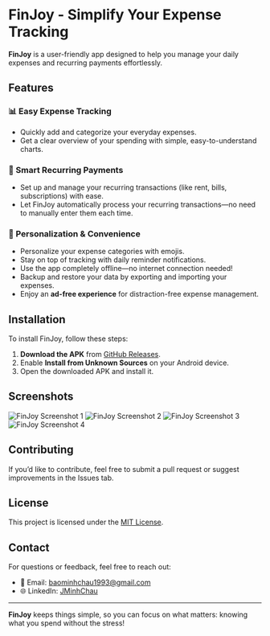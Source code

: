 # FinJoy - Simplify Your Expense Tracking

**FinJoy** is a user-friendly app designed to help you manage your daily expenses and recurring payments effortlessly. 

## Features

### 📊 Easy Expense Tracking
- Quickly add and categorize your everyday expenses.
- Get a clear overview of your spending with simple, easy-to-understand charts.

### 🔁 Smart Recurring Payments
- Set up and manage your recurring transactions (like rent, bills, subscriptions) with ease.
- Let FinJoy automatically process your recurring transactions—no need to manually enter them each time.

### 🎨 Personalization & Convenience
- Personalize your expense categories with emojis.
- Stay on top of tracking with daily reminder notifications.
- Use the app completely offline—no internet connection needed!
- Backup and restore your data by exporting and importing your expenses.
- Enjoy an **ad-free experience** for distraction-free expense management.

## Installation

To install FinJoy, follow these steps:

1. **Download the APK** from [GitHub Releases](https://github.com/JMinhChau/finJoy/releases/).
2. Enable **Install from Unknown Sources** on your Android device.
3. Open the downloaded APK and install it.

## Screenshots

![FinJoy Screenshot 1](https://raw.githubusercontent.com/JMinhChau/finJoy/refs/heads/master/screenshots/aca24bddf91d43431a0c.jpg?token=GHSAT0AAAAAAC7IZHLPY6OKNQMBUPU6CZWYZ5XCN2A)
![FinJoy Screenshot 2](https://raw.githubusercontent.com/JMinhChau/finJoy/refs/heads/master/screenshots/a07a931a21da9b84c2cb.jpg?token=GHSAT0AAAAAAC7IZHLOGOBBHNZR44RNXP2WZ5XCK7Q)
![FinJoy Screenshot 3](https://raw.githubusercontent.com/JMinhChau/finJoy/refs/heads/master/screenshots/26e12a39a3f919a740e8.jpg?token=GHSAT0AAAAAAC7IZHLPRKOOBMACALZDMJTOZ5XCJBQ)
![FinJoy Screenshot 4](https://raw.githubusercontent.com/JMinhChau/finJoy/refs/heads/master/screenshots/6e84191691d62b8872c7.jpg?token=GHSAT0AAAAAAC7IZHLOEJE2OLVZTIGQSO6WZ5XCOGA)

## Contributing
If you’d like to contribute, feel free to submit a pull request or suggest improvements in the Issues tab.

## License
This project is licensed under the [MIT License](LICENSE).

## Contact
For questions or feedback, feel free to reach out:
- 📧 Email: [baominhchau1993@gmail.com](mailto:baominhchau1993@gmail.com)
- 🌐 LinkedIn: [JMinhChau](https://www.linkedin.com/in/jminhchau/)

---

**FinJoy** keeps things simple, so you can focus on what matters: knowing what you spend without the stress!
